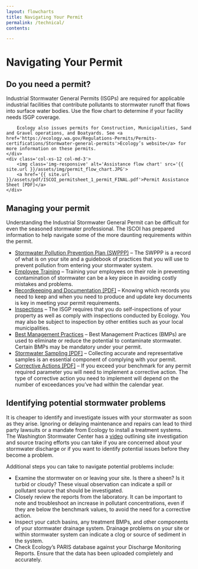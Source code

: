 ```yaml
---
layout: flowcharts
title: Navigating Your Permit
permalink: /technical/
contents:

---
```


# Navigating Your Permit

## Do you need a permit?

<div class='row'>
	<div class='col-xs-12 col-md-9'>
		Industrial Stormwater General Permits (ISGPs) are required for applicable industrial facilities that contribute pollutants to stormwater runoff that flows into surface water bodies. Use the flow chart to determine if your facility needs ISGP coverage.

		Ecology also issues permits for Construction, Municipalities, Sand and Gravel operations, and Boatyards. See <a href='https://ecology.wa.gov/Regulations-Permits/Permits-certifications/Stormwater-general-permits'>Ecology’s website</a> for more information on these permits.
	</div>
	<div class='col-xs-12 col-md-3'>
		<img class='img-responsive' alt='Assistance flow chart' src='{{ site.url }}/assets/img/permit_flow_chart.JPG'>
		<a href='{{ site.url }}/assets/pdf/ISCOI_permitsheet_1_permit_FINAL.pdf'>Permit Assistance Sheet [PDF]</a>
	</div>
</div>

## Managing your permit
Understanding the Industrial Stormwater General Permit can be difficult for even the seasoned stormwater professional. The ISCOI has prepared information to help navigate some of the more daunting requirements within the permit.

- [Stormwater Pollution Prevention Plan (SWPPP)](swppp) – The SWPPP is a record of what is on your site and a guidebook of practices that you will use to prevent pollution from entering your stormwater system.
- [Employee Training](employee_training) – Training your employees on their role in preventing contamination of stormwater can be a key piece in avoiding costly mistakes and problems.
- [Recordkeeping and Documentation [PDF]](../../assets/pdf/ISCOI_permitsheet_2_recordkeeping_FINAL.pdf) – Knowing which records you need to keep and when you need to produce and update key documents is key in meeting your permit requirements.
- [Inspections](inspections) – The ISGP requires that you do self-inspections of your property as well as comply with inspections conducted by Ecology. You may also be subject to inspection by other entities such as your local municipalities.
- [Best Management Practices](bmp) – Best Management Practices (BMPs) are used to eliminate or reduce the potential to contaminate stormwater. Certain BMPs may be mandatory under your permit.
- [Stormwater Sampling [PDF]](../../assets/pdf/ISCOI_permitsheet_3_sampling_FINAL.pdf) – Collecting accurate and representative samples is an essential component of complying with your permit.  
- [Corrective Actions [PDF]](../../assets/pdf/ISCOI_permitsheet_4_corrective_FINAL.pdf) – If you exceed your benchmark for any permit required parameter you will need to implement a corrective action. The type of corrective action you need to implement will depend on the number of exceedances you’ve had within the calendar year.

## Identifying potential stormwater problems
It is cheaper to identify and investigate issues with your stormwater as soon as they arise. Ignoring or delaying maintenance and repairs can lead to third party lawsuits or a mandate from Ecology to install a treatment systems. The Washington Stormwater Center has a [video](https://www.youtube.com/watch?v=gUqCEXb1-IQ) outlining site investigation and source tracing efforts you can take if you are concerned about your stormwater discharge or if you want to identify potential issues before they become a problem.

Additional steps you can take to navigate potential problems include:

- Examine the stormwater on or leaving your site. Is there a sheen? Is it turbid or cloudy? These visual observation can indicate a spill or pollutant source that should be investigated.
- Closely review the reports from the laboratory. It can be important to note and troubleshoot an increase in pollutant concentrations, even if they are below the benchmark values, to avoid the need for a corrective action.
- Inspect your catch basins, any treatment BMPs, and other components of your stormwater drainage system. Drainage problems on your site or within stormwater system can indicate a clog or source of sediment in the system.
- Check Ecology’s PARIS database against your Discharge Monitoring Reports. Ensure that the data has been uploaded completely and accurately.

<!--

## I need help prepping a site map

Use the Site Assistant app below to prep your map.

<div class='container-fluid'>
	<div class='row'>
		<div class='col-xs-12 col-md-8 maplink'>
			<a href='https://wa-sw-ctr.maps.arcgis.com/apps/webappviewer/index.html?id=38162067e5d9447e84093add9389e25e'>
				<img class='img-responsive' src="{{ site.url }}/assets/img/mapping-application.png" />
			</a>
		</div>
	</div>
</div> -->
